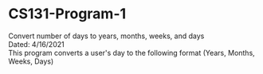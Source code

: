 # CS131-Program-1
Convert number of days to years, months, weeks, and days  
Dated: 4/16/2021  
This program converts a user's day to the following format (Years, Months, Weeks, Days)
